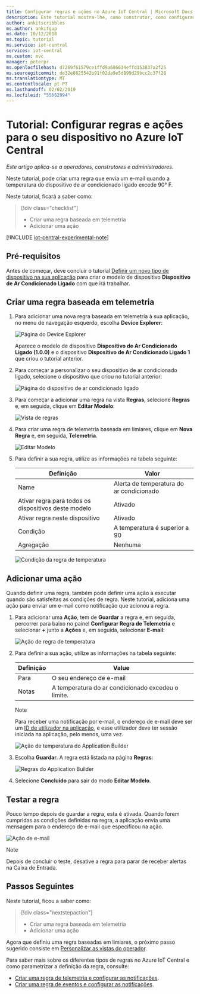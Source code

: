 ```yaml
---
title: Configurar regras e ações no Azure IoT Central | Microsoft Docs
description: Este tutorial mostra-lhe, como construtor, como configurar regras baseadas em telemetria e ações na sua aplicação Azure IoT Central.
author: ankitscribbles
ms.author: ankitgup
ms.date: 10/12/2018
ms.topic: tutorial
ms.service: iot-central
services: iot-central
ms.custom: mvc
manager: peterpr
ms.openlocfilehash: d7269f61579ce1ffd9a686634effd153837a2f25
ms.sourcegitcommit: de32e8825542b91f02da9e5d899d29bcc2c37f28
ms.translationtype: MT
ms.contentlocale: pt-PT
ms.lasthandoff: 02/02/2019
ms.locfileid: "55662994"
---
```

# <a name="tutorial-configure-rules-and-actions-for-your-device-in-azure-iot-central"></a>Tutorial: Configurar regras e ações para o seu dispositivo no Azure IoT Central

*Este artigo aplica-se a operadores, construtores e administradores.*

Neste tutorial, pode criar uma regra que envia um e-mail quando a temperatura do dispositivo de ar condicionado ligado excede 90&deg; F.

Neste tutorial, ficará a saber como:

> [!div class="checklist"]
> * Criar uma regra baseada em telemetria
> * Adicionar uma ação

[!INCLUDE [iot-central-experimental-note](../../includes/iot-central-experimental-note.md)]

## <a name="prerequisites"></a>Pré-requisitos

Antes de começar, deve concluir o tutorial [Definir um novo tipo de dispositivo na sua aplicação](tutorial-define-device-type.md) para criar o modelo de dispositivo **Dispositivo de Ar Condicionado Ligado** com que irá trabalhar.

## <a name="create-a-telemetry-based-rule"></a>Criar uma regra baseada em telemetria

1. Para adicionar uma nova regra baseada em telemetria à sua aplicação, no menu de navegação esquerdo, escolha **Device Explorer**:

    ![Página do Device Explorer](media/tutorial-configure-rules/explorerpage1.png)

    Aparece o modelo de dispositivo **Dispositivo de Ar Condicionado Ligado (1.0.0)** e o dispositivo **Dispositivo de Ar Condicionado Ligado 1** que criou o tutorial anterior.

2. Para começar a personalizar o seu dispositivo de ar condicionado ligado, selecione o dispositivo que criou no tutorial anterior:

    ![Página do dispositivo de ar condicionado ligado](media/tutorial-configure-rules/builderdevicelist1.png)

3. Para começar a adicionar uma regra na vista **Regras**, selecione **Regras** e, em seguida, clique em **Editar Modelo**:

    ![Vista de regras](media/tutorial-configure-rules/builderedittemplate.png)

4. Para criar uma regra de telemetria baseada em limiares, clique em **Nova Regra** e, em seguida, **Telemetria**.

    ![Editar Modelo](media/tutorial-configure-rules/buildernewrule.png)

5. Para definir a sua regra, utilize as informações na tabela seguinte:

    | Definição                                      | Valor                             |
    | -------------------------------------------- | ------------------------------    |
    | Name                                         | Alerta de temperatura do ar condicionado |
    | Ativar regra para todos os dispositivos deste modelo | Ativado                                |
    | Ativar regra neste dispositivo                   | Ativado                                |
    | Condição                                    | A temperatura é superior a 90    |
    | Agregação                                  | Nenhuma                              |

    ![Condição da regra de temperatura](media/tutorial-configure-rules/buildertemperaturerule1.png)

## <a name="add-an-action"></a>Adicionar uma ação

Quando definir uma regra, também pode definir uma ação a executar quando são satisfeitas as condições de regra. Neste tutorial, adiciona uma ação para enviar um e-mail como notificação que acionou a regra.

1. Para adicionar uma **Ação**, tem de **Guardar** a regra e, em seguida, percorrer para baixo no painel **Configurar Regra de Telemetria** e selecionar **+** junto a **Ações** e, em seguida, selecionar **E-mail**:

    ![Ação de regra de temperatura](media/tutorial-configure-rules/builderaddaction1.png)

2. Para definir a sua ação, utilize as informações na tabela seguinte:

    | Definição   | Value                          |
    | --------- | ------------------------------ |
    | Para        | O seu endereço de e-mail             |
    | Notas     | A temperatura do ar condicionado excedeu o limite. |

    > [!NOTE]
    > Para receber uma notificação por e-mail, o endereço de e-mail deve ser um [ID de utilizador na aplicação](howto-administer.md), e esse utilizador deve ter sessão iniciada na aplicação, pelo menos, uma vez.

    ![Ação de temperatura do Application Builder](media/tutorial-configure-rules/buildertemperatureaction.png)

3. Escolha **Guardar**. A regra está listada na página **Regras**:

    ![Regras do Application Builder](media/tutorial-configure-rules/builderrules1.png)

4. Selecione **Concluído** para sair do modo **Editar Modelo**.
 

## <a name="test-the-rule"></a>Testar a regra

Pouco tempo depois de guardar a regra, esta é ativada. Quando forem cumpridas as condições definidas na regra, a aplicação envia uma mensagem para o endereço de e-mail que especificou na ação.

![Ação de e-mail](media/tutorial-configure-rules/email.png)

> [!NOTE]
> Depois de concluir o teste, desative a regra para parar de receber alertas na Caixa de Entrada. 

## <a name="next-steps"></a>Passos Seguintes

Neste tutorial, ficou a saber como:

<!-- Repeat task list from intro -->
> [!div class="nextstepaction"]
> * Criar uma regra baseada em telemetria
> * Adicionar uma ação

Agora que definiu uma regra baseadas em limiares, o próximo passo sugerido consiste em [Personalizar as vistas do operador](tutorial-customize-operator.md).

Para saber mais sobre os diferentes tipos de regras no Azure IoT Central e como parametrizar a definição da regra, consulte:
* [Criar uma regra de telemetria e configurar as notificações](howto-create-telemetry-rules.md).
* [Criar uma regra de eventos e configurar as notificações](howto-create-event-rules.md).

<!-- Next tutorials in the sequence -->
